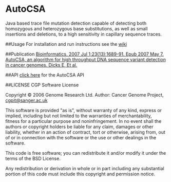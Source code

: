 # AutoCSA
Java based trace file mutation detection capable of detecting both homozygous and heterozygous base substitutions, as well as small insertions and deletions, to a high sensitivity in capillary sequence traces.

##Usage
For installation and run instructions see the [wiki](https://github.com/cancerit/AutoCSA/wiki)

##Publication
[Bioinformatics. 2007 Jul 1;23(13):1689-91. Epub 2007 May 7.
AutoCSA, an algorithm for high throughput DNA sequence variant detection in cancer genomes.
Dicks E, Et al.](http://www.ncbi.nlm.nih.gov/pubmed/17485433)

##API
[click here](http://cancerit.github.io/AutoCSA/docs/api/) for the AutoCSA API

##LICENSE
CGP Software License

Copyright © 2006 Genome Research Ltd.
Author: Cancer Genome Project, cgpit@sanger.ac.uk

This software is provided "as is", without warranty of any kind, express or implied, including but not limited to the warranties of merchantability, fitness for a particular purpose and noninfringement. In no event shall the authors or copyright holders be liable for any claim, damages or other liability, whether in an action of contract, tort or otherwise, arising from, out of or in connection with the software or the use or other dealings in the software.

This code is free software; you can redistribute it and/or modify it under the terms of the BSD License.

Any redistribution or derivation in whole or in part including any substantial portion of this code must include this copyright and permission notice.
